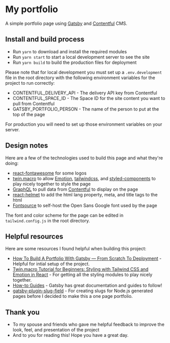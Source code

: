 # My portfolio
A simple portfolio page using [Gatsby](https://www.gatsbyjs.com/) and [Contentful](https://www.contentful.com/) CMS.
## Install and build process
* Run `yarn` to download and install the required modules
* Run `yarn start` to start a local development server to see the site
* Run `yarn build` to build the production files for deployment

Please note that for local development you must set up a `.env.development` file in the root directory with the following environment variables for the project to run correctly:
* CONTENTFUL_DELIVERY_API - The delivery API key from Contentful
* CONTENTFUL_SPACE_ID - The Space ID for the site content you want to pull from Contentful
* GATSBY_PORTFOLIO_PERSON - The name of the person to put at the top of the page

For production you will need to set up those environment variables on your server.

## Design notes
Here are a few of the technologies used to build this page and what they're doing:
* [react-fontawesome](https://github.com/FortAwesome/react-fontawesome) for some logos
* [twin.macro](https://github.com/ben-rogerson/twin.macro) to allow [Emotion](https://emotion.sh/docs/introduction), [tailwindcss](https://tailwindcss.com/), and [styled-components](https://styled-components.com/) to play nicely together to style the page
* [GraphQL](https://graphql.org/) to pull data from [Contentful](https://www.contentful.com/) to display on the page
* [react-helmet](https://www.npmjs.com/package/react-helmet) to add the html lang property, meta, and title tags to the html
* [Fontsource](https://fontsource.org/) to self-host the Open Sans Google font used by the page

The font and color scheme for the page can be edited in `tailwind.config.js` in the root directory.

## Helpful resources
Here are some resources I found helpful when building this project:
* [How To Build A Portfolio With Gatsby — From Scratch To Deployment](https://konstantinmuenster.medium.com/how-to-build-a-portfolio-with-gatsby-from-scratch-to-deployment-cacbf7a1527) - Helpful for intial setup of the project.
* [Twin.macro Tutorial for Beginners: Styling with Tailwind CSS and Emotion in React](https://blog.formpl.us/twin-macro-tutorial-for-beginners-styling-with-tailwind-css-and-emotion-in-react-5228c819d713) - For getting all the styling modules to play nicely together.
* [How-to Guides](https://www.gatsbyjs.com/docs/how-to) - Gatsby has great documentation and guides to follow!
* [gatsby-plugin-slug-field](https://www.gatsbyjs.com/plugins/gatsby-plugin-slug-field/) - For creating slugs for Node.js generated pages before I decided to make this a one page portfolio.

## Thank you
* To my spouse and friends who gave me helpful feedback to improve the look, feel, and presentation of the project
* And to you for reading this! Hope you have a great day.
